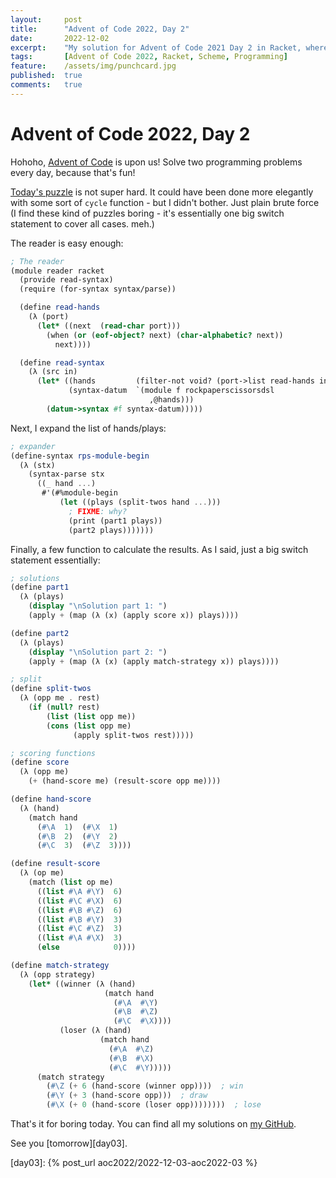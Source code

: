 ```yaml
---
layout:     post
title:      "Advent of Code 2022, Day 2"
date:       2022-12-02
excerpt:    "My solution for Advent of Code 2021 Day 2 in Racket, where we battle a bunch of elves"
tags:       [Advent of Code 2022, Racket, Scheme, Programming]
feature:    /assets/img/punchcard.jpg
published:  true
comments:   true
---
```

# Advent of Code 2022, Day 2

Hohoho, [Advent of Code][aoc] is upon us! Solve two programming problems every day, because that's fun!

[Today's puzzle][aoc02] is not super hard. It could have been done more elegantly with some sort of `cycle` function - but I didn't bother. Just plain brute force (I find these kind of puzzles boring - it's essentially one big switch statement to cover all cases. meh.)

The reader is easy enough:

```scheme
; The reader
(module reader racket
  (provide read-syntax)
  (require (for-syntax syntax/parse))

  (define read-hands
    (λ (port)
      (let* ((next  (read-char port)))
        (when (or (eof-object? next) (char-alphabetic? next))
          next))))

  (define read-syntax
    (λ (src in)
      (let* ((hands         (filter-not void? (port->list read-hands in)))
             (syntax-datum  `(module f rockpaperscissorsdsl
                               ,@hands)))
        (datum->syntax #f syntax-datum)))))
```

Next, I expand the list of hands/plays:

```scheme
; expander
(define-syntax rps-module-begin
  (λ (stx)
    (syntax-parse stx
      ((_ hand ...)
       #'(#%module-begin
           (let ((plays (split-twos hand ...)))
             ; FIXME: why?
             (print (part1 plays))
             (part2 plays)))))))
```

Finally, a few function to calculate the results. As I said, just a big switch statement essentially:

```scheme
; solutions
(define part1
  (λ (plays)
    (display "\nSolution part 1: ")
    (apply + (map (λ (x) (apply score x)) plays))))

(define part2
  (λ (plays)
    (display "\nSolution part 2: ")
    (apply + (map (λ (x) (apply match-strategy x)) plays))))

; split
(define split-twos
  (λ (opp me . rest)
    (if (null? rest)
        (list (list opp me))
        (cons (list opp me)
              (apply split-twos rest)))))

; scoring functions
(define score
  (λ (opp me)
    (+ (hand-score me) (result-score opp me))))

(define hand-score
  (λ (hand)
    (match hand
      (#\A  1)  (#\X  1)
      (#\B  2)  (#\Y  2)
      (#\C  3)  (#\Z  3))))

(define result-score
  (λ (op me)
    (match (list op me)
      ((list #\A #\Y)  6)
      ((list #\C #\X)  6)
      ((list #\B #\Z)  6)
      ((list #\B #\Y)  3)
      ((list #\C #\Z)  3)
      ((list #\A #\X)  3)
      (else            0))))

(define match-strategy
  (λ (opp strategy)
    (let* ((winner (λ (hand)
                     (match hand
                       (#\A  #\Y)
                       (#\B  #\Z)
                       (#\C  #\X))))
           (loser (λ (hand)
                    (match hand
                      (#\A  #\Z)
                      (#\B  #\X)
                      (#\C  #\Y)))))
      (match strategy
        (#\Z (+ 6 (hand-score (winner opp))))  ; win
        (#\Y (+ 3 (hand-score opp)))  ; draw
        (#\X (+ 0 (hand-score (loser opp))))))))  ; lose
```

That's it for boring today. You can find all my solutions on [my GitHub][gh].

See you [tomorrow][day03].


[br]: https://beautifulracket.com
[aoc]: https://adventofcode.com/2022
[aoc02]: https://adventofcode.com/2022/day/2
[hask]: https://wiki.haskell.org/Haskell
[scm]: https://en.wikipedia.org/wiki/Scheme_(programming_language)
[chez]: https://cisco.github.io/ChezScheme/
[ghc]: https://www.haskell.org/ghc/
[apl]: https://en.wikipedia.org/wiki/APL_(programming_language)
[rkt]: https://racket-lang.org
[forth]: https://en.wikipedia.org/wiki/Forth_(programming_language)
[dsl]: https://en.wikipedia.org/wiki/Domain-specific_language
[gh]: https://github.com/georgjz/advent-of-code-2022
[input]: https://github.com/georgjz/advent-of-code-2021/blob/main/Day_01_Sonar_Sweep/Input.txt
[comp]: https://en.wikipedia.org/wiki/Function_composition_(computer_science)
[pure]: https://en.wikipedia.org/wiki/Pure_function
[day03]: {% post_url aoc2022/2022-12-03-aoc2022-03 %}
